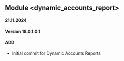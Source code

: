 ## Module <dynamic_accounts_report>

#### 21.11.2024
#### Version 18.0.1.0.1
#### ADD
- Initial commit for Dynamic Accounts  Reports
